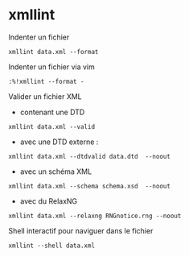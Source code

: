 xmllint
=======

Indenter un fichier

`xmllint data.xml --format`

Indenter un fichier via vim

`:%!xmllint --format -`

Valider un fichier XML

* contenant une DTD

`xmllint data.xml --valid`

* avec une DTD externe :

`xmllint data.xml --dtdvalid data.dtd  --noout`

* avec un schéma XML

`xmllint data.xml --schema schema.xsd  --noout`

* avec du RelaxNG

`xmllint data.xml --relaxng RNGnotice.rng --noout`

Shell interactif pour naviguer dans le fichier

`xmllint --shell data.xml`

